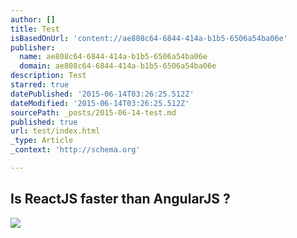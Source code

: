 ```yaml
---
author: []
title: Test
isBasedOnUrl: 'content://ae808c64-6844-414a-b1b5-6506a54ba06e'
publisher:
  name: ae808c64-6844-414a-b1b5-6506a54ba06e
  domain: ae808c64-6844-414a-b1b5-6506a54ba06e
description: Test
starred: true
datePublished: '2015-06-14T03:26:25.512Z'
dateModified: '2015-06-14T03:26:25.512Z'
sourcePath: _posts/2015-06-14-test.md
published: true
url: test/index.html
_type: Article
_context: 'http://schema.org'

---
```

<article style=""><h1>Is ReactJS faster than AngularJS ?</h1><p></p><img src="http://speed.examples.500tech.com/dog-dude-wait-what.jpg" /></article>
